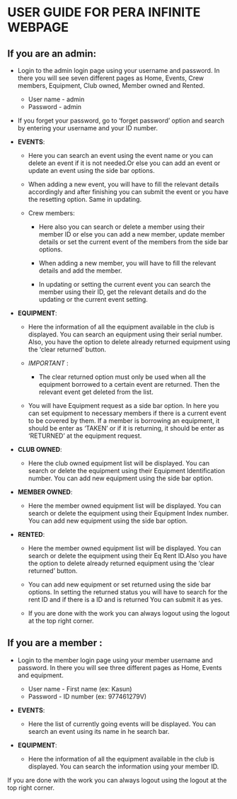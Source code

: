 # USER GUIDE FOR PERA INFINITE WEBPAGE


## If you are an admin:
  - Login to the admin login page using your username and password. In there you will see seven different pages as Home, Events, Crew members, Equipment, Club owned, Member owned and Rented.

    - User name - admin
    - Password - admin

  - If you forget your password, go to ‘forget password’ option and search by entering your username and your ID number.

  - **EVENTS**:

    - Here you can search an event using the event name or you can delete an event if it is not needed.Or else you can add an event or update an event using the side bar options. 

    - When adding a new event, you will have to fill the relevant details accordingly and after finishing you can submit the event or you have the resetting option. Same in updating.

    - Crew members:

      - Here also you can search or delete a member using their member ID or else you can add a new member, update member details or set the current event of the members from the side bar options.  

      - When adding a new member, you will have to fill the relevant details and add the member. 
      - In updating or setting the current event you can search the member using their ID, get the relevant details and do the updating or the current event setting.



  - **EQUIPMENT**:

    - Here the information of all the equipment available in the club is displayed. You can search an equipment using their serial number. Also, you have the option to delete already returned equipment using the ‘clear returned’ button.

    - *IMPORTANT* :
      - The clear returned option must only be used when all the equipment borrowed to a certain event are returned. Then the relevant event get deleted from the list.

    - You will have Equipment request as a side bar option. In here you can set equipment to necessary members if there is a current event to be covered by them. If a member is borrowing an equipment, it should be enter as ‘TAKEN’ or if it is returning, it should be enter as ‘RETURNED’ at the equipment request.

  - **CLUB OWNED**:

    - Here the club owned equipment list will be displayed. You can search or delete the equipment using their Equipment Identification number. You can add new equipment using the side bar option.

  - **MEMBER OWNED**:

    - Here the member owned equipment list will be displayed. You can search or delete the equipment using their Equipment Index number. You can add new equipment using the side bar option.

  - **RENTED**:

    - Here the member owned equipment list will be displayed. You can search or delete the equipment using their Eq Rent ID.Also you have the option to delete already returned equipment using the ‘clear returned’ button.

    - You can add new equipment or set returned using the side bar options. In setting the returned status you will have to search for the rent ID and if there is a ID and is returned You can submit it as yes.

    - If you are done with the work you can always logout using the logout at the top right corner.

## If you are a member :

  - Login to the member login page using your member username and password. In there you will see three different pages as Home, Events and equipment.

    - User name - First name (ex: Kasun)
    - Password - ID number (ex: 977461279V)

  - **EVENTS**:

    - Here the list of currently going events will be displayed. You can search an event using its name in he search bar.


  - **EQUIPMENT**:

    - Here the information of all the equipment available in the club is displayed. You can search the information using your member ID.

If you are done with the work you can always logout using the logout at the top right corner.


